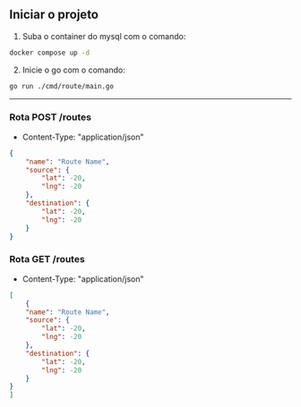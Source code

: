 ## Iniciar o projeto

1. Suba o container do mysql com o comando:

```bash
docker compose up -d
```

2. Inicie o go com o comando:

```bash
go run ./cmd/route/main.go
```

___

### Rota POST /routes

- Content-Type: "application/json"

```json
{
    "name": "Route Name",
    "source": {
        "lat": -20,
        "lng": -20
    },
    "destination": {
        "lat": -20,
        "lng": -20
    }
}
```

### Rota GET /routes

- Content-Type: "application/json"

```json
[
    {
    "name": "Route Name",
    "source": {
        "lat": -20,
        "lng": -20
    },
    "destination": {
        "lat": -20,
        "lng": -20
    }
}
]
```

